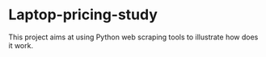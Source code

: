 # Laptop-pricing-study

This project aims at using Python web scraping tools to illustrate how does it work.
